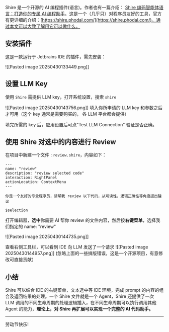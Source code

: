 Shire 是一个开源的 AI 编程插件(语言)。作者也有一篇介绍： [Shire 编码智能体语言：打造你的专属 AI 编程助手](https://cloud.tencent.com.cn/developer/article/2437687)。这是一个（几乎只）对程序员友好的工具，官方有更详细的介绍：[https://shire.phodal.com/](https://shire.phodal.com/)。通过本文可以大致了解用它可以做什么。


## 安装插件

这是一款运行于 Jetbrains IDE 的插件，需先安装：

![[Pasted image 20250430133449.png]]

## 设置 LLM Key

使用 `Shire` 需提供 LLM key，打开系统设置，搜索 `shire` 

![[Pasted image 20250430143756.png]]
填入你所申请的 LLM key 和参数之后才可用（这个 key 通常是需要购买的， 各 LLM 平台都会提供）

填完所需的 key 后，应用设置后可点"Test LLM Connection" 验证是否正确。

## 使用 Shire 对选中的内容进行 Review

在项目中新建一个文件 : `review.shire`，内容如下：

```
---  
name: "review"  
description: "review selected code"  
interaction: RightPanel  
actionLocation: ContextMenu  
---  
  
你是一个友好的专业程序员，请帮我 review 以下代码，从可读性，逻辑正确性等角度提出建议

$selection
```

打开编辑器，**选中**你需要 AI 帮你 review 的文件内容，然后按**右键菜单**，选择我们指定的 name: "review"

![[Pasted image 20250430144735.png]]

查看右侧工具栏，可以看到 IDE 向 LLM 发送了一个请求
![[Pasted image 20250430144957.png]]
(忽略上面的一些排版错误，这是一个开源项目，有意修改可直接贡献）

## 小结

Shire 可以结合  IDE  的右键菜单，文本选中等 IDE 环境，完成 prompt 的内容的组合及返回结果的处理。一个 Shire 文件就是一个 Agent，Shire 还提供了一次 LLM 调用的不同生命周期的处理逻辑插入，在不同生命周期可以执行调用其他 Agent 的能力，**理论上，对 Shire 再扩展可以实现一个完整的 AI 代码助手。**

----
劳动节快乐!